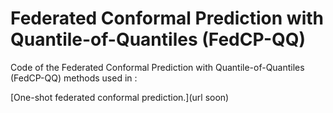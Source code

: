 # Federated Conformal Prediction with Quantile-of-Quantiles (FedCP-QQ)

Code of the Federated Conformal Prediction with Quantile-of-Quantiles (FedCP-QQ) methods used in :

[One-shot federated conformal prediction.](url soon)
